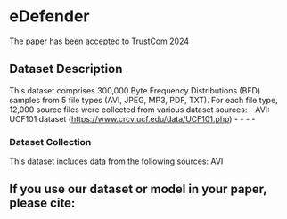 # eDefender
The paper has been accepted to TrustCom 2024

## Dataset Description
This dataset comprises 300,000 Byte Frequency Distributions (BFD) samples from 5 file types (AVI, JPEG, MP3, PDF, TXT).
For each file type, 12,000 source files were collected from various dataset sources:
    - AVI: UCF101 dataset (https://www.crcv.ucf.edu/data/UCF101.php)
    - 
    -
    -
    -

### Dataset Collection
This dataset includes data from the following sources:
AVI
## If you use our dataset or model in your paper, please cite:
